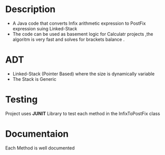 # Description
  * A Java code that converts Infix arithmetic expression to PostFix expression suing Linked-Stack
  * The code can be used as basement logic for Calculatr projects ,the algoritm is very fast and solves for brackets     balance .

# ADT
  * Linked-Stack (Pointer Based) where the size is dynamically variable
  * The Stack is Generic 
  
 
# Testing 
  Project uses __JUNIT__ Library to test each method in the InfixToPostFix class

# Documentaion 
  Each Method is well documented 
  

  
 


